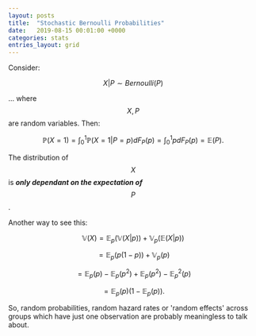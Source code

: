 ```yaml
---
layout: posts
title:  "Stochastic Bernoulli Probabilities"
date:   2019-08-15 00:01:00 +0000
categories: stats
entries_layout: grid
---
```


Consider:

$$ X|P \sim Bernoulli(P) $$

... where $$X, P$$ are random variables. Then:

$$ \mathbb P(X = 1) = \int_0^1 \mathbb P(X = 1 | P = p) dF_P(p) = \int_0^1 p dF_P(p) = \mathbb E(P). $$

The distribution of $$X$$ is _**only dependant on the expectation of**_ $$P$$.

Another way to see this:

$$ \mathbb V (X) = \mathbb E_p (\mathbb V (X|p)) + \mathbb V_p (\mathbb E (X|p)) $$

$$ = \mathbb E_p (p(1 - p)) + \mathbb V_p (p) $$

$$ = \mathbb E_p(p) - \mathbb E_p (p^2) + \mathbb E_p (p^2) - \mathbb E_p^2 (p) $$

$$ = \mathbb E_p(p) (1 - \mathbb E_p(p)). $$

So, random probabilities, random hazard rates or 'random effects' across groups which have just one observation are probably meaningless to talk about.
